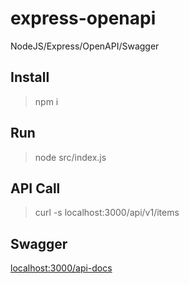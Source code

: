 # express-openapi
NodeJS/Express/OpenAPI/Swagger

## Install

> npm i

## Run
> node src/index.js

## API Call

> curl -s localhost:3000/api/v1/items

## Swagger

[localhost:3000/api-docs](http://localhost:3000/api-docs)